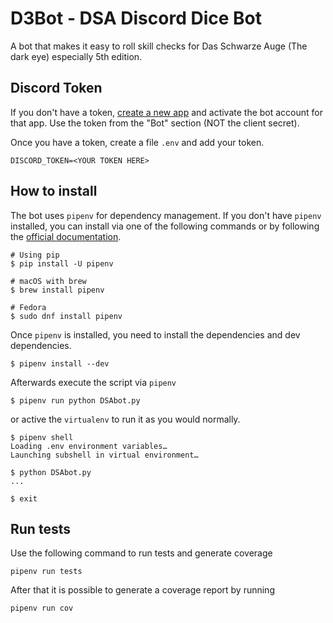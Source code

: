 # D3Bot - **D**SA **D**iscord **D**ice Bot

A bot that makes it easy to roll skill checks for Das Schwarze Auge (The dark eye) especially 5th edition.

## Discord Token

If you don't have a token, [create a new app](https://discord.com/developers/applications) and activate the bot account for that app. Use the token from the "Bot" section (NOT the client secret).

Once you have a token, create a file `.env` and add your token.

```
DISCORD_TOKEN=<YOUR TOKEN HERE>
```

## How to install

The bot uses `pipenv` for dependency management. If you don't have `pipenv` installed, you can install via one of the following commands or by following the [official documentation](https://pipenv.pypa.io/en/latest/install/#installing-pipenv).

``` sh-session
# Using pip
$ pip install -U pipenv

# macOS with brew
$ brew install pipenv

# Fedora
$ sudo dnf install pipenv
```

Once `pipenv` is installed, you need to install the dependencies and dev dependencies.

``` sh-session
$ pipenv install --dev
```

Afterwards execute the script via `pipenv` 

``` sh-session
$ pipenv run python DSAbot.py
```

or active the `virtualenv` to run it as you would normally.

``` sh-session
$ pipenv shell 
Loading .env environment variables…
Launching subshell in virtual environment…

$ python DSAbot.py
...

$ exit
```

## Run tests

Use the following command to run tests and generate coverage

``` sh-session
pipenv run tests
```

After that it is possible to generate a coverage report by running

``` sh-session
pipenv run cov
```
